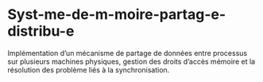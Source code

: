 # Syst-me-de-m-moire-partag-e-distribu-e
Implémentation d’un mécanisme de partage de données entre processus sur plusieurs machines physiques, gestion des droits d’accès mémoire et la résolution des problème liés à la synchronisation.
